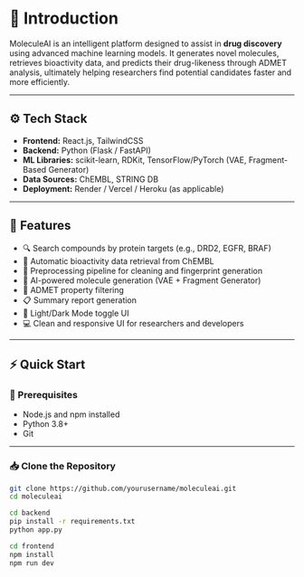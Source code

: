 # 🧬 Introduction

MoleculeAI is an intelligent platform designed to assist in **drug discovery** using advanced machine learning models. It generates novel molecules, retrieves bioactivity data, and predicts their drug-likeness through ADMET analysis, ultimately helping researchers find potential candidates faster and more efficiently.

---

## ⚙️ Tech Stack

- **Frontend:** React.js, TailwindCSS
- **Backend:** Python (Flask / FastAPI)
- **ML Libraries:** scikit-learn, RDKit, TensorFlow/PyTorch (VAE, Fragment-Based Generator)
- **Data Sources:** ChEMBL, STRING DB
- **Deployment:** Render / Vercel / Heroku (as applicable)

---

## 🚀 Features

- 🔍 Search compounds by protein targets (e.g., DRD2, EGFR, BRAF)
- 📡 Automatic bioactivity data retrieval from ChEMBL
- 🧹 Preprocessing pipeline for cleaning and fingerprint generation
- 🧠 AI-powered molecule generation (VAE + Fragment Generator)
- 💊 ADMET property filtering
- 📋 Summary report generation
- 🌙 Light/Dark Mode toggle UI
- 💻 Clean and responsive UI for researchers and developers

---

## ⚡ Quick Start

### 🔧 Prerequisites

- Node.js and npm installed
- Python 3.8+
- Git

---

### 📥 Clone the Repository

```bash
git clone https://github.com/yourusername/moleculeai.git
cd moleculeai

```
```bash
cd backend
pip install -r requirements.txt
python app.py
```

```bash
cd frontend
npm install
npm run dev
```

